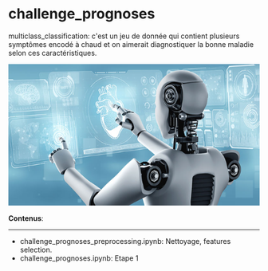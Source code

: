 # challenge_prognoses
multiclass_classification: c'est un jeu de donnée qui contient plusieurs symptômes encodé à chaud et on aimerait diagnostiquer la bonne maladie selon ces caractéristiques.

![data](https://github.com/rajasperak/challenge_prognoses/blob/main/diagnostique.png)

**Contenus**: 

--------------------------------------

- challenge_prognoses_preprocessing.ipynb: Nettoyage, features selection.
- challenge_prognoses.ipynb: Etape 1
